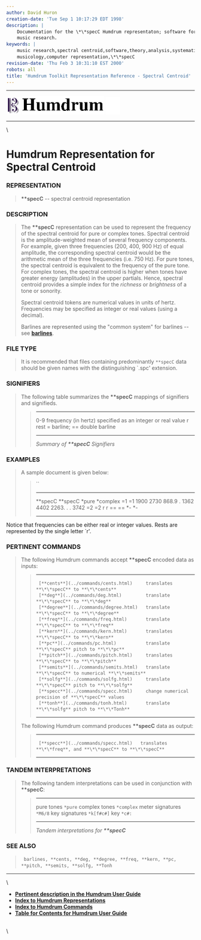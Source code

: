 ```yaml
---
author: David Huron
creation-date: 'Tue Sep 1 10:17:29 EDT 1998'
description: |
    Documentation for the \*\*specC Humdrum representaton; software for
    music research.
keywords: |
    music research,spectral centroid,software,theory,analysis,systematic
    musicology,computer representation,\*\*specC
revision-date: 'Thu Feb 3 10:31:10 EST 2000'
robots: all
title: 'Humdrum Toolkit Representation Reference - Spectral Centroid'
---
```


  -------------------------------- ----------------------------------------- ----------------------------------
  ![ ](/Humdrum/HumdrumIcon.gif)    ![Humdrum ](/Humdrum/HumdrumHeader.gif)    ![ ](/Humdrum/HumdrumSpacer.gif)
  -------------------------------- ----------------------------------------- ----------------------------------

\

Humdrum Representation for Spectral Centroid
============================================

### REPRESENTATION

> **\*\*specC** \-- spectral centroid representation

### DESCRIPTION

> The **\*\*specC** representation can be used to represent the
> frequency of the spectral centroid for pure or complex tones. Spectral
> centroid is the amplitude-weighted mean of several frequency
> components. For example, given three frequencies (200, 400, 900 Hz) of
> equal amplitude, the corresponding spectral centroid would be the
> arithmetic mean of the three frequencies (i.e. 750 Hz). For pure
> tones, the spectral centroid is equivalent to the frequency of the
> pure tone. For complex tones, the spectral centroid is higher when
> tones have greater energy (amplitudes) in the upper partials. Hence,
> spectral centroid provides a simple index for the *richness* or
> *brightness* of a tone or sonority.
>
> Spectral centroid tokens are numerical values in units of hertz.
> Frequencies may be specified as integer or real values (using a
> decimal).
>
> Barlines are represented using the \"common system\" for barlines \--
> see [**barlines**](barlines.rep.html).

### FILE TYPE

> It is recommended that files containing predominantly `**specC` data
> should be given names with the distinguishing \`.spc\' extension.

### SIGNIFIERS

> The following table summarizes the **\*\*specC** mappings of
> signifiers and signifieds.
>
> >   ----- ----------------------------------------------
> >   0-9   frequency (in hertz) specified as an integer
> >         or real value
> >   r     rest
> >   =     barline; == double barline
> >   ----- ----------------------------------------------
> >
> > *Summary of **\*\*specC** Signifiers*

### EXAMPLES

> A sample document is given below:
>
> > ``
> >
> >   ----------- -----------
> >   \*\*specC   \*\*specC
> >   \*pure      \*complex
> >   =1          =1
> >   1900        2730
> >   868.9       .
> >   1362        4402
> >   2263.       .
> >   .           3742
> >   =2          =2
> >   r           r
> >   ==          ==
> >   \*-         \*-
> >   ----------- -----------
> >
Notice that frequencies can be either real or integer values. Rests are
represented by the single letter \`r\'.

### PERTINENT COMMANDS

> The following Humdrum commands accept **\*\*specC** encoded data as
> inputs:
>
> >   -- --------------------------------------- -----------------------------------------------------
> >      [**cents**](../commands/cents.html)     translates **\*\*specC** to **\*\*cents**
> >      [**deg**](../commands/deg.html)         translate **\*\*specC** to **\*\*deg**
> >      [**degree**](../commands/degree.html)   translate **\*\*specC** to **\*\*degree**
> >      [**freq**](../commands/freq.html)       translate **\*\*specC** to **\*\*freq**
> >      [**kern**](../commands/kern.html)       translates **\*\*specC** to **\*\*kern**
> >      [**pc**](../commands/pc.html)           translate **\*\*specC** pitch to **\*\*pc**
> >      [**pitch**](../commands/pitch.html)     translates **\*\*specC** to **\*\*pitch**
> >      [**semits**](../commands/semits.html)   translate **\*\*specC** to numerical **\*\*semits**
> >      [**solfg**](../commands/solfg.html)     translate **\*\*specC** pitch to **\*\*solfg**
> >      [**specc**](../commands/specc.html)     change numerical precision of **\*\*specC** values
> >      [**tonh**](../commands/tonh.html)       translate **\*\*solfg** pitch to **\*\*Tonh**
> >                                              
> >   -- --------------------------------------- -----------------------------------------------------
> >
> The following Humdrum command produces **\*\*specC** data as output:
>
> >   -- ------------------------------------- -------------------------------------------------------------
> >      [**specc**](../commands/specc.html)   translates **\*\*freq**, and **\*\*specC** to **\*\*specC**
> >   -- ------------------------------------- -------------------------------------------------------------
> >
### TANDEM INTERPRETATIONS

> The following tandem interpretations can be used in conjunction with
> **\*\*specC**:
>
> >   ------------------ ------------
> >   pure tones         `*pure`
> >   complex tones      `*complex`
> >   meter signatures   `*M6/8`
> >   key signatures     `*k[f#c#]`
> >   key                `*c#:`
> >   ------------------ ------------
> >
> > *Tandem interpretations for **\*\*specC***

### SEE ALSO

> ` barlines, **cents, **deg, **degree, **freq, **kern, **pc, **pitch, **semits, **solfg, **Tonh`

------------------------------------------------------------------------

\

-   [**Pertinent description in the Humdrum User
    Guide**](../guide13.html#XXXXX)
-   [**Index to Humdrum Representations**](../representations.toc.html)
-   [**Index to Humdrum Commands**](../commands.toc.html)
-   [**Table for Contents for Humdrum User Guide**](../guide.toc.html)

\
\
